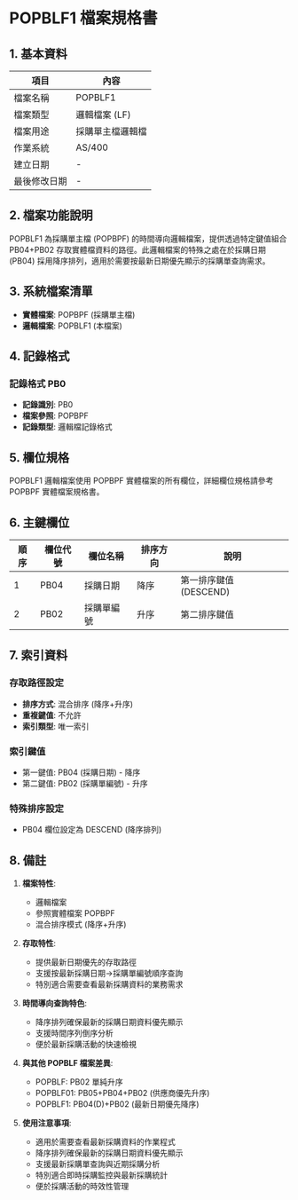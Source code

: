 # POPBLF1 檔案規格書

## 1. 基本資料

| 項目 | 內容 |
|------|------|
| 檔案名稱 | POPBLF1 |
| 檔案類型 | 邏輯檔案 (LF) |
| 檔案用途 | 採購單主檔邏輯檔 |
| 作業系統 | AS/400 |
| 建立日期 | - |
| 最後修改日期 | - |

## 2. 檔案功能說明

POPBLF1 為採購單主檔 (POPBPF) 的時間導向邏輯檔案，提供透過特定鍵值組合 PB04+PB02 存取實體檔資料的路徑。此邏輯檔案的特殊之處在於採購日期 (PB04) 採用降序排列，適用於需要按最新日期優先顯示的採購單查詢需求。

## 3. 系統檔案清單

- **實體檔案**: POPBPF (採購單主檔)
- **邏輯檔案**: POPBLF1 (本檔案)

## 4. 記錄格式

### 記錄格式 PB0
- **記錄識別**: PB0
- **檔案參照**: POPBPF
- **記錄類型**: 邏輯檔記錄格式

## 5. 欄位規格

POPBLF1 邏輯檔案使用 POPBPF 實體檔案的所有欄位，詳細欄位規格請參考 POPBPF 實體檔案規格書。

## 6. 主鍵欄位

| 順序 | 欄位代號 | 欄位名稱 | 排序方向 | 說明 |
|------|----------|----------|----------|------|
| 1 | PB04 | 採購日期 | 降序 | 第一排序鍵值 (DESCEND) |
| 2 | PB02 | 採購單編號 | 升序 | 第二排序鍵值 |

## 7. 索引資料

### 存取路徑設定
- **排序方式**: 混合排序 (降序+升序)
- **重複鍵值**: 不允許
- **索引類型**: 唯一索引

### 索引鍵值
- 第一鍵值: PB04 (採購日期) - 降序
- 第二鍵值: PB02 (採購單編號) - 升序

### 特殊排序設定
- PB04 欄位設定為 DESCEND (降序排列)

## 8. 備註

1. **檔案特性**: 
   - 邏輯檔案
   - 參照實體檔案 POPBPF
   - 混合排序模式 (降序+升序)

2. **存取特性**:
   - 提供最新日期優先的存取路徑
   - 支援按最新採購日期→採購單編號順序查詢
   - 特別適合需要查看最新採購資料的業務需求

3. **時間導向查詢特色**:
   - 降序排列確保最新的採購日期資料優先顯示
   - 支援時間序列倒序分析
   - 便於最新採購活動的快速檢視

4. **與其他 POPBLF 檔案差異**:
   - POPBLF: PB02 單純升序
   - POPBLF01: PB05+PB04+PB02 (供應商優先升序)
   - POPBLF1: PB04(D)+PB02 (最新日期優先降序)

5. **使用注意事項**:
   - 適用於需要查看最新採購資料的作業程式
   - 降序排列確保最新的採購日期資料優先顯示
   - 支援最新採購單查詢與近期採購分析
   - 特別適合即時採購監控與最新採購統計
   - 便於採購活動的時效性管理 